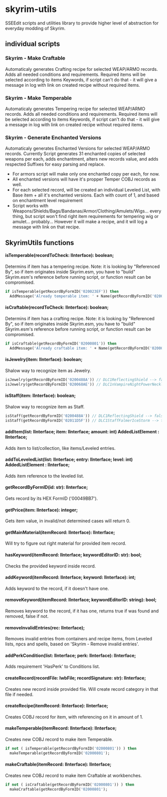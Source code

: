 # skyrim-utils
SSEEdit scripts and utilities library to provide higher level of abstraction for everyday modding of Skyrim.

## individual scripts
### Skyrim - Make Craftable
Automaticaly generates Crafting recipe for selected WEAP/ARMO records. Adds all needed conditions and requirements. Required items will be selected according to items Keywords, if script can't do that - it will give a message in log with link on created recipe without required items.

### Skyrim - Make Temperable
Automaticaly generates Tempering recipe for selected WEAP/ARMO records. Adds all needed conditions and requirements. Required items will be selected according to items Keywords, if script can't do that - it will give a message in log with link on created recipe without required items.

### Skyrim - Generate Enchanted Versions
Automaticaly generates Enchanted Versions for selected WEAP/ARMO records.
Currently Script generates 31 enchanted copies of selected weapons per each, adds enchantment, alters new records value, and adds respected Suffixes for easy parsing and replace.
* For armors script will make only one enchanted copy per each, for now.
* All enchanted versions will have it's propper Temper COBJ records as well.
* For each selected record, will be created an individual Leveled List, with Base item + all it's enchanted versions. Each with count of 1, and based on enchantment level requirement
* Script works with Weapons/Shields/Bags/Bandanas/Armor/Clothing/Amulets/Wigs... every thing, but script won't find right item requirements for tempering wig or amulet... probably... However it will make a recipe, and it will log a message with link on that recipe.

## SkyrimUtils functions
#### isTemperable(recordToCheck: IInterface): boolean;
Determins if item has a tempering recipe. Note: it is looking by "Referenced By", so if item originates inside Skyrim.esm, you have to "build" Skyrim.esm's reference before running script, or function result can be compromised.
``` pascal
if isTemperable(getRecordByFormID('020023EF')) then
  AddMessage('Already temperable item: ' + Name(getRecordByFormID('020023EF')));
```
#### isCraftable(recordToCheck: IInterface): boolean;
Determins if item has a crafting recipe. Note: it is looking by "Referenced By", so if item originates inside Skyrim.esm, you have to "build" Skyrim.esm's reference before running script, or function result can be compromised.
``` pascal
if isCraftable(getRecordByFormID('02000801')) then
  AddMessage('Already craftable item: ' + Name(getRecordByFormID('02000801')));
```
#### isJewelry(item: IInterface): boolean;
Shalow way to recognize item as Jewelry.
``` pascal
isJewelry(getRecordByFormID('0200488A')) // DLC1ReflectingShield --> false
isJewelry(getRecordByFormID('020068AE')) // DLC1nVampireNightPowerNecklaceBats --> true
```
#### isStaff(item: IInterface): boolean;
Shalow way to recognize item as Staff.
``` pascal
isStaff(getRecordByFormID('0200488A')) // DLC1ReflectingShield --> false
isStaff(getRecordByFormID('02011D5F')) // DLC1StaffFalmerIceStorm --> true
```

#### addItem(list: IInterface; item: IInterface; amount: int) AddedListElement : IInterface;
Adds item to list/collection, like items/Leveled entries.

#### addToLeveledList(list: IInterface; entry: IInterface; level: int) AddedListElement : IInterface;
Adds item reference to the leveled list.

#### getRecordByFormID(id: str): IInterface;
Gets record by its HEX FormID ('00049BB7').
#### getPrice(item: IInterface): integer;
Gets item value, in invalid/not determined cases will return 0.
#### getMainMaterial(itemRecord: IInterface): IInterface;
Will try to figure out right material for provided item record.

#### hasKeyword(itemRecord: IInterface; keywordEditorID: str): bool;
Checks the provided keyword inside record.
#### addKeyword(itemRecord: IInterface; keyword: IInterface): int;
Adds keyword to the record, if it doesn't have one.
#### removeKeyword(itemRecord: IInterface; keywordEditorID: string): bool;
Removes keyword to the record, if it has one, returns true if was found and removed, false if not.

#### removeInvalidEntries(rec: IInterface);
Removes invalid entries from containers and recipe items, from Leveled lists, npcs and spells, based on 'Skyrim - Remove invalid entries'.

#### addPerkCondition(list: IInterface; perk: IInterface): IInterface;
Adds requirement 'HasPerk' to Conditions list.

#### createRecord(recordFile: IwbFile; recordSignature: str): IInterface;
Creates new record inside provided file. Will create record category in that file if needed.
#### createRecipe(itemRecord: IInterface): IInterface;
Creates COBJ record for item, with referencing on it in amount of 1.

#### makeTemperable(itemRecord: IInterface): IInterface;
Creates new COBJ record to make item Temperable.
```pascal
if not ( isTemperable(getRecordByFormID('02000801')) ) then
  makeTemperable(getRecordByFormID('02000801');
```
#### makeCraftable(itemRecord: IInterface): IInterface;
Creates new COBJ record to make item Craftable at workbenches.
```pascal
if not ( isCraftable(getRecordByFormID('02000801')) ) then
  makeCraftable(getRecordByFormID('02000801');
```
